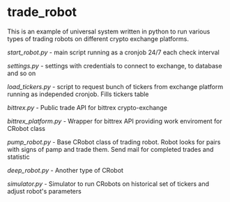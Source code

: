 # trade_robot

This is an example of universal system written in python to run various types of trading robots on different crypto exchange platforms.

<p><i>start_robot.py</i> - main script running as a cronjob 24/7 each check interval
<p><i>settings.py</i> - settings with credentials to connect to exchange, to database and so on 
<p><i>load_tickers.py</i> - script to request bunch of tickers from exchange platform running as independed cronjob. Fills tickers table 
<p><i>bittrex.py</i> - Public trade API for bittrex crypto-exchange
<p><i>bittrex_platform.py</i> - Wrapper for bittrex API providing work enviroment for CRobot class
<p><i>pump_robot.py</i> - Base CRobot class of trading robot. Robot looks for pairs with signs of pamp and trade them. Send mail for completed trades and statistic
<p><i>deep_robot.py</i> - Another type of CRobot
<p><i>simulator.py</i> - Simulator to run CRobots on historical set of tickers and adjust robot's parameters


